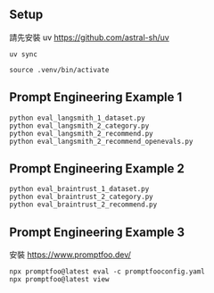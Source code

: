## Setup

請先安裝 uv https://github.com/astral-sh/uv

```
uv sync

source .venv/bin/activate
```

## Prompt Engineering Example 1

```
python eval_langsmith_1_dataset.py
python eval_langsmith_2_category.py
python eval_langsmith_2_recommend.py
python eval_langsmith_2_recommend_openevals.py
```

## Prompt Engineering Example 2

```
python eval_braintrust_1_dataset.py
python eval_braintrust_2_category.py
python eval_braintrust_2_recommend.py
```

## Prompt Engineering Example 3

安裝 https://www.promptfoo.dev/

```
npx promptfoo@latest eval -c promptfooconfig.yaml
npx promptfoo@latest view
```